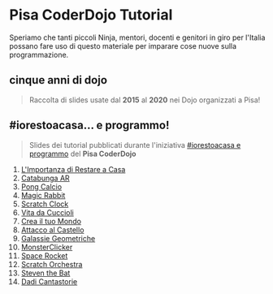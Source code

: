 # Pisa CoderDojo Tutorial

Speriamo che tanti piccoli Ninja, mentori, docenti e genitori in giro per l'Italia possano fare uso di questo materiale per imparare cose nuove sulla programmazione.

## cinque anni di dojo
> Raccolta di slides usate dal **2015** al **2020** nei Dojo organizzati a Pisa! 

## #iorestoacasa... e programmo!
> Slides dei tutorial pubblicati durante l'iniziativa [#iorestoacasa e programmo](https://pisa.coderdojo.it/iorestoacasa/ "#IORESTOACASA e programmo!") del **Pisa CoderDojo** 

1. [L'Importanza di Restare a Casa](https://www.youtube.com/watch?v=KY3C8PQ5v7M "Video Tutorial #1")
2. [Catabunga AR](https://www.youtube.com/watch?v=NsDYcBGim_I "Video Tutorial #2")
3. [Pong Calcio](https://www.youtube.com/watch?v=9HuTZtZDZGE "Video Tutorial #3")
4. [Magic Rabbit](https://www.youtube.com/watch?v=8Mgoj3l95j0 "Video Tutorial #4")
5. [Scratch Clock](https://www.youtube.com/watch?v=NV1vmDgFYcQ "Video Tutorial #5")
6. [Vita da Cuccioli](https://www.youtube.com/watch?v=AGvQTe1tMGA "Video Tutorial #6")
7. [Crea il tuo Mondo](https://www.youtube.com/watch?v=nUg3mpZnVeo "Video Tutorial #7")
8. [Attacco al Castello](https://www.youtube.com/watch?v=NmTszA3Aa10 "Video Tutorial #8")
9. [Galassie Geometriche](https://www.youtube.com/watch?v=bYCOXJA1yVA "Video Tutorial #9")
10. [MonsterClicker](https://www.youtube.com/watch?v=NJIni4MUTQI "Video Tutorial #10")
11. [Space Rocket](https://www.youtube.com/watch?v=L-7wPat-hGw "Video Tutorial #11")
12. [Scratch Orchestra](https://www.youtube.com/watch?v=IsSdy43e0Og "Video Tutorial #12")
13. [Steven the Bat](https://www.youtube.com/watch?v=sD4Tna7EKCQ "Video Tutorial #13")
14. [Dadi Cantastorie](https://www.youtube.com/watch?v=Wvp6eOpFZTg "Video Tutorial #14")
